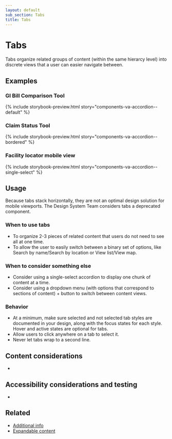 ```yaml
---
layout: default
sub_section: Tabs
title: Tabs
---
```


# Tabs

<div class="va-introtext" markdown="1">
Tabs organize related groups of content (within the same hierarcy level) into discrete views that a user can easier navigate between.</div>

## Examples

### GI Bill Comparison Tool

{% include storybook-preview.html story="components-va-accordion--default" %}

### Claim Status Tool

{% include storybook-preview.html story="components-va-accordion--bordered" %}

### Facility locator mobile view

{% include storybook-preview.html story="components-va-accordion--single-select" %}

## Usage

Because tabs stack horizontally, they are not an optimal design solution for mobile viewports. The Design System Team considers tabs a deprecated component.

### When to use tabs

* To organize 2-3 pieces of related content that users do not need to see all at one time.
* To allow the user to easily switch between a binary set of options, like Search by name/Search by location or View list/View map.

### When to consider something else

* Consider using a single-select accordion to display one chunk of content at a time.
* Consider using a dropdown menu (with options that correspond to sections of content) + button to switch between content views.

### Behavior

* At a minimum, make sure selected and not selected tab styles are documented in your design, along with the focus states for each style. Hover and active states are optional for tabs.
* Allow users to click anywhere on a tab to select it.
* Never let tabs wrap to a second line.

## Content considerations

* 

## Accessibility considerations and testing

* 

## Related

* [Additional info](https://design.va.gov/components/additional-info)
* [Expandable content](https://design.va.gov/patterns/content-presentation#expandable-content)
